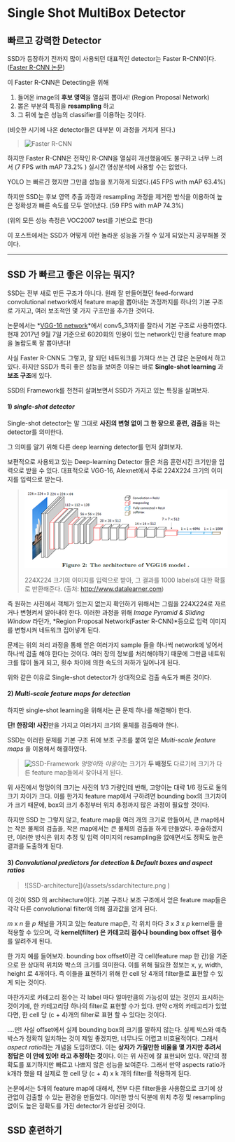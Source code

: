 
Single Shot MultiBox Detector
================

## 빠르고 강력한 Detector
SSD가 등장하기 전까지 많이 사용되던 대표적인 detector는 Faster R-CNN이다.([Faster R-CNN 논문](https://arxiv.org/pdf/1506.01497.pdf))

이 Faster R-CNN은 Detecting을 위해

   1. 들어온 image의 **후보 영역**을 열심히 뽑아서! (Region Proposal Network)
   2. 뽑은 부분의 특징을 **resampling** 하고
   3. 그 뒤에 높은 성능의 classifier를 이용하는 것이다.
   
   (비슷한 시기에 나온 detector들은 대부분 이 과정을 거치게 된다.)
   >![Faster R-CNN](https://raw.githubusercontent.com/sunshineatnoon/Paper-Collection/master/images/faster-rcnn.png "Faster R-CNN")

하지만 Faster R-CNN은 전작인 R-CNN을 열심히 개선했음에도 불구하고 너무 느려서 (7 FPS with mAP 73.2% ) 실시간 영상분석에 사용할 수는 없었다. 

YOLO 는 빠르긴 했지만 그만큼 성능을 포기하게 되었다.(45 FPS with mAP 63.4%)
 
하지만 SSD는 후보 영역 추출 과정과 resampling 과정을 제거한 방식을 이용하여 높은 정확성과 빠른 속도를 모두 얻어냈다. (59 FPS with mAP 74.3%) 

(위의 모든 성능 측정은 VOC2007 test를 기반으로 한다)

이 포스트에서는 SSD가 어떻게 이런 놀라운 성능을 가질 수 있게 되었는지 공부해볼 것이다.


----------


## SSD 가 빠르고 좋은 이유는 뭐지?

SSD는 전부 새로 만든 구조가 아니다. 원래 잘 만들어졌던 feed-forward convolutional network에서 feature map을 뽑아내는 과정까지를 하나의 기본 구조로 가지고, 여러 보조적인 몇 가지 구조만을 추가한 것이다.

논문에서는 *[VGG-16 network](https://arxiv.org/pdf/1409.1556.pdf)*에서 conv5_3까지를 잘라서 기본 구조로 사용하였다. 현재 2017년 9월 7일 기준으로 6020회의 인용이 있는 network인 만큼 feature map을 놀랍도록 잘 뽑아낸다!

사실 Faster R-CNN도 그렇고, 잘 되던 네트워크를 가져다 쓰는 건 많은 논문에서 하고 있다. 하지만 SSD가 특히 좋은 성능을 보여준 이유는 바로  **Single-shot learning** 과 **보조 구조**에 있다.

SSD의 Framework를 천천히 살펴보면서 SSD가 가지고 있는 특징을 살펴보자.

#### 1) *single-shot detector*

Single-shot detector는 말 그대로 **사진의 변형 없이 그 한 장으로 훈련, 검출**을 하는 detector를 의미한다.

그 의미를 알기 위해 다른 deep learning detector를 먼저 살펴보자.

보편적으로 사용되고 있는 Deep-learning Detector 들은 처음 훈련시킨 크기만을 입력으로 받을 수 있다. 대표적으로 VGG-16, Alexnet에서 주로 224X224 크기의 이미지를 입력으로 받는다.

>![VGG-16](/assets/vgg16.png ) 
>
>224X224 크기의 이미지를 입력으로 받아, 그 결과를 1000 labels에 대한 확률로 반환해준다.
>(출처: http://www.datalearner.com)

즉 원하는 사진에서 객체가 있는지 없는지 확인하기 위해서는 그림을 224X224로 자르거나 변형켜서 알아내야 한다. 이러한 과정을 위해 *Image Pyramid & Sliding Window* 라던가, *Region Proposal Network(Faster R-CNN)*등으로 입력 이미지를 변형시켜 네트워크 집어넣게 된다. 

문제는 위의 처리 과정을 통해 얻은 여러가지 sample 들을 하나씩 network에 넣어서 하나씩 검출 해야 한다는 것이다. 여러 장의 정보를 처리해야하기 때문에 그만큼 네트워크를 많이 돌게 되고, 횟수 차이에 의한 속도의 저하가 일어나게 된다.

위와 같은 이유로 Single-shot detector가 상대적으로 검출 속도가 빠른 것이다.

#### 2) *Multi-scale feature maps for detection*

하지만 single-shot learning을 위해서는 큰 문제 하나를 해결해야 한다.

**단! 한장의! 사진**만을 가지고 여러가지 크기의 물체를 검출해야 한다.

SSD는 이러한 문제를 기본 구조 뒤에 보조 구조를 붙여 얻은 *Multi-scale feature maps* 을 이용해서 해결하였다.

>![SSD-Framework](http://www.cs.unc.edu/~wliu/papers/ssd.png)
> *멍멍이*와 *야옹이*는 크기가 **두 배정도** 다르기에 
> 크기가 다른 feature map들에서 찾아내게 된다. 

위 사진에서 멍멍이의 크기는 사진의 1/3 가량인데 반해, 고양이는 대략 1/6 정도로 둘의 크기 차이가 크다. 이를 한가지 feature map에서 구하려면 bounding box의 크기차이가 크기 때문에, box의 크기 추정부터 위치 추정까지 많은 과정이 필요할 것이다.

하지만 SSD 는 그렇지 않고, feature map을 여러 개의 크기로 만들어서, 큰 map에서는 작은 물체의 검출을, 작은 map에서는 큰 물체의 검출을 하게 만들었다. 후술하겠지만, 이러한 방식은 위치 추정 및 입력 이미지의 resampling을 없애면서도 정확도 높은 결과를 도출하게 된다. 

#### 3) *Convolutional predictors for detection* & *Default boxes and aspect ratios*

> ![SSD-architecture])(/assets/ssdarchitecture.png )

이 것이 SSD 의 architecture이다. 기본 구조나 보조 구조에서 얻은 feature map들은 각각 다른 convolutional filter에 의해 결과값을 얻게 된다. 

*m* x *n* 을 *p* 채널을 가지고 있는 feature map은, 각 위치 마다 *3* x *3* x *p* kernel들 을 적용할 수 있으며, 각 **kernel(filter) 은 카테고리 점수나 bounding box offset 점수**를 알려주게 된다.

한 가지 예를 들어보자. bounding box offset이란 각 cell(feature map 한 칸)을 기준으로 한 상대적 위치와 박스의 크기를 의미한다. 이를 위해 필요한 정보는 x, y, width, height 로 4개이다. 즉 이들을 표현하기 위해 한 cell 당 4개의 filter들로 표현할 수 있게 되는 것이다.

마찬가지로 카테고리 점수는 각 label 마다 얼마만큼의 가능성이 있는 것인지 표시하는 것이기에, 한 카테고리당 하나의 filter로 표현할 수가 있다. 만약 c개의 카테고리가 있었다면, 한 cell 당 (c + 4)개의 filter로 표현 할 수 있다는 것이다.

....만! 사실 offset에서 실제 bounding box의 크기를 말하지 않는다. 실제 박스와 예측 박스가 정확히 일치하는 것이 제일 좋겠지만, 너무나도 어렵고 비효율적이다. 그래서 *aspect ratio*라는 개념을 도입하였다.
이는 **상자가 가질만한 비율을 몇 가지만 추려서 정답은 이 안에 있어! 라고 추정하는 것**이다. 이는 위 사진에 잘 표현되어 있다. 약간의 정확도를 포기하지만 빠르고 나쁘지 않은 성능을 보여준다. 그래서 만약 aspects ratio가 k개라 했을 때 실제로 한 cell 당 (c + 4) x k 개의 filter를 적용하게 된다.

논문에서는 5개의 feature map에 대해서, 전부 다른 filter들을 사용함으로 크기에 상관없이 검출할 수 있는 환경을 만들었다. 이러한 방식 덕분에 위치 추정 및 resampling 없이도 높은 정확도를 가진 detector가 완성된 것이다.

## SSD 훈련하기 

